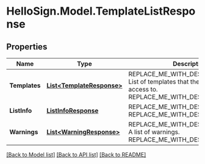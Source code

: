# HelloSign.Model.TemplateListResponse

## Properties

Name | Type | Description | Notes
------------ | ------------- | ------------- | -------------
**Templates** | [**List&lt;TemplateResponse&gt;**](TemplateResponse.md) | REPLACE_ME_WITH_DESCRIPTION_BEGIN List of templates that the API caller has access to. REPLACE_ME_WITH_DESCRIPTION_END | [optional] 
**ListInfo** | [**ListInfoResponse**](ListInfoResponse.md) | REPLACE_ME_WITH_DESCRIPTION_BEGIN  REPLACE_ME_WITH_DESCRIPTION_END | [optional] 
**Warnings** | [**List&lt;WarningResponse&gt;**](WarningResponse.md) | REPLACE_ME_WITH_DESCRIPTION_BEGIN A list of warnings. REPLACE_ME_WITH_DESCRIPTION_END | [optional] 

[[Back to Model list]](../README.md#documentation-for-models) [[Back to API list]](../README.md#documentation-for-api-endpoints) [[Back to README]](../README.md)

